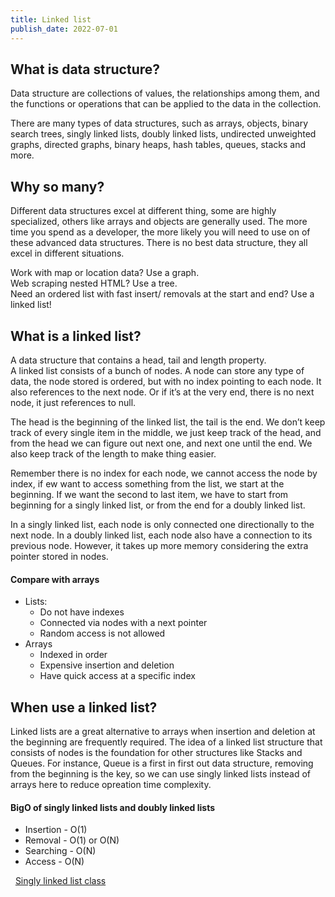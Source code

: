 ```yaml
---
title: Linked list
publish_date: 2022-07-01
---
```


## What is data structure?
Data structure are collections of values, the relationships among them, and the functions or operations that can be applied to the data in the collection.<br>

There are many types of data  structures, such as arrays, objects, binary search trees, singly linked lists, doubly linked lists, undirected unweighted graphs, directed graphs, binary heaps, hash tables, queues, stacks and more. 

## Why so many?
Different data structures excel at different thing, some are highly specialized, others like arrays and objects are generally used. The more time you spend as a developer, the more likely you will need to use on of these advanced data structures. There is no best data structure, they all excel in different situations.

Work with map or location data? Use a graph.<br>
Web scraping nested HTML? Use a tree.<br>
Need an ordered list with fast insert/ removals at the start and end? Use a linked list!

## What is a linked list? 
A data structure that contains a head, tail and length property.<br>
A linked list consists of a bunch of nodes. A node can store any type of data, the node stored is ordered, but with no index pointing to each node. It also references to the next node. Or if it’s at the very end, there is no next node, it just references to null.<br>

The head is the beginning of the linked list, the tail is the end. We don’t keep track of every single item in the middle, we just keep track of the head, and from the head we can figure out next one, and next one until the end. We also keep track of the length to make thing easier.<br>

Remember there is no index for each node, we cannot access the node by index, if ew want to access something from the list, we start at the beginning. If we want the second to last item, we have to start from beginning for a singly linked list, or from the end for a doubly linked list.

In a singly linked list, each node is only connected one directionally to the next node.
In a doubly linked list, each node also have a connection to its previous node. However, it takes up more memory considering the extra pointer stored in nodes.

#### Compare with arrays
- Lists:
	- Do not have indexes
	- Connected via nodes with a next pointer
	- Random access is not allowed
- Arrays
	- Indexed in order
	- Expensive insertion and deletion
	- Have quick access at a specific index

## When use a linked list?
Linked lists are a great alternative to arrays when insertion and deletion at the beginning are frequently required.
The idea of a linked list structure that consists of nodes is the foundation for other structures like Stacks and Queues. For instance, Queue is a first in first out data structure, removing from the beginning is the key, so we can use singly linked lists instead of arrays here to reduce opreation time complexity.


#### BigO of singly linked lists and doubly linked lists
- Insertion - O(1)
- Removal - O(1) or O(N)
- Searching - O(N)
- Access - O(N)

<img href ="./sll.png"/>
<img href ="./dll.png"/>
<a href="https://github.com/bopepsi/linked-list">Singly linked list class</a>
